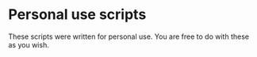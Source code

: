 # Personal use scripts

These scripts were written for personal use. You are free to do with these as you wish.